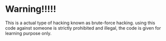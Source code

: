 # Warning!!!!!
This is a actual type of hacking known as brute-force hacking.
using this code against someone is strictly prohibited and illegal, the code is given for learning purpose only. 
